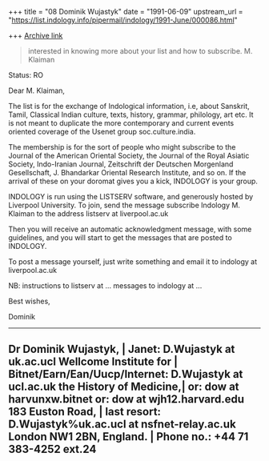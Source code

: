 +++
title = "08 Dominik Wujastyk"
date = "1991-06-09"
upstream_url = "https://list.indology.info/pipermail/indology/1991-June/000086.html"

+++
[Archive link](https://list.indology.info/pipermail/indology/1991-June/000086.html)


  > interested in knowing more about your list and how to subscribe.
  > M. Klaiman

Status: RO

Dear M. Klaiman,

The list is for the exchange of Indological information, i.e, about
Sanskrit, Tamil, Classical Indian culture, texts, history, grammar,
philology, art etc.  It is not meant to duplicate the more contemporary
and current events oriented coverage of the Usenet group
soc.culture.india.

The membership is for the sort of people who might subscribe to the
Journal of the American Oriental Society, the Journal of the Royal
Asiatic Society, Indo-Iranian Journal, Zeitschrift der Deutschen
Morgenland Gesellschaft, J. Bhandarkar Oriental Research Institute, and
so on. If the arrival of these on your doromat gives you a kick,
INDOLOGY is your group.

INDOLOGY is run using the LISTSERV software, and generously hosted by
Liverpool University.  To join, send the message
     subscribe Indology M. Klaiman
to the address
     listserv at liverpool.ac.uk

Then you will receive an automatic acknowledgment message, with
some guidelines, and you will start to get the messages that
are posted to INDOLOGY.

To post a message yourself, just write something and email it to
     indology at liverpool.ac.uk

NB:  instructions to listserv at ...
         messages to indology at ...

Best wishes,

Dominik


-------------------------------------------------------------------------------
Dr Dominik Wujastyk,     | Janet:                          D.Wujastyk at uk.ac.ucl
Wellcome Institute for   | Bitnet/Earn/Ean/Uucp/Internet:  D.Wujastyk at ucl.ac.uk
 the History of Medicine,| or: dow at harvunxw.bitnet    or: dow at wjh12.harvard.edu
183 Euston Road,         | last resort: D.Wujastyk%uk.ac.ucl at nsfnet-relay.ac.uk
London NW1 2BN, England. | Phone no.:                    +44 71 383-4252 ext.24
-------------------------------------------------------------------------------




